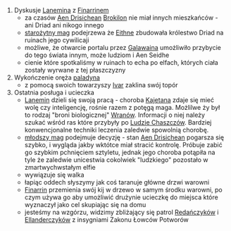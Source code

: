 1. Dyskusje [Lanemina](#p_lanemin) z [Finarrinem](#p_druid_finarrin)
    - za czasów [Aen Drisichean](#r_aen_drisichean) [Brokilon](#l_brokilon) nie miał innych mieszkańców - ani Driad ani nikogo innego
    - [starożytny mag](#p_lanemin) podejrzewa że [Eithne](#p_eithne) zbudowała królestwo Driad na ruinach jego cywilicaji
    - możliwe, że otwarcie portalu przez [Galawaina](#p_galawain) umożliwiło przybycie do tego świata innym, może ludziom i Aen Seidhe
    - cienie które spotkaliśmy w ruinach to echa po elfach, których ciała zostały wyrwane z tej płaszczyzny
2. Wykończenie oręża [paladyna](#p_ivar)
    - z pomocą swoich towarzyszy [Ivar](#p_ivar) zaklina swój topór
3. Ostatnia posługa i ucieczka
    - [Lanemin](#p_lanemin) dzieli się swoją pracą - choroba [Kajetana](#g_kajetan) zdaje się mieć wolę czy inteligencję, rośnie razem z potęgą maga. Możlilwe ży był to rodzaj "broni biologicznej" [Wranów](#r_wran). Informacji o niej należy szukać wśród ras które przybyły po [Ludzie Chaszczów](#r_aen_drisichean). Bardziej konwencjonalne techniki leczenia zaledwie spowolnią chorobę.
    - [młodszy mag](#g_kajetan) podejmuje decyzję - stan [Aen Drisichean](#p_lanemin) pogarsza się szybko, i wygląda jakby wktótce miał stracić kontrolę. Próbuje zabić go szybkim pchnięciem sztyletu, jednak jego choroba potąpiła na tyle że zaledwie unicestwia cokolwiek "ludzkiego" pozostało w zmartwychwstałym elfie
    - wywiązuje się walka
    - łapiąc oddech słyszymy jak coś taranuje główne drzwi warowni
    - [Finarrin](#p_druid_finarrin) przemienia swój kij w drzewo w samym środku warowni, po czym używa go aby umożliwić drużynie ucieczkę do miejsca które wyznaczył jako cel skupiając się na domu
    - jesteśmy na wzgórzu, widzimy zbliżający się patrol [Redańczyków](#l_redania) i [Ellanderczyków](#l_ellander) z insygniami Zakonu Łowców Potworów